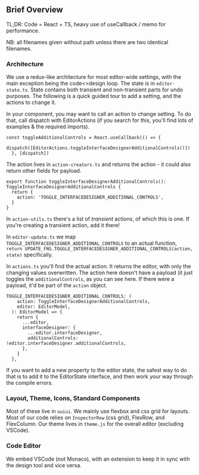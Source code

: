 ## Brief Overview

TL;DR: Code = React + TS, heavy use of useCallback / memo for performance.

NB: all filenames given without path unless there are two identical filenames.

### Architecture

We use a redux-like architecture for most editor-wide settings, with the main exception being the code<>design loop. The state is in `editor-state.ts`. State contains both transient and non-transient parts for undo purposes. The following is a quick guided tour to add a setting, and the actions to change it.

In your component, you may want to call an action to change setting. To do that, call dispatch with EditorActions (if you search for this, you'll find lots of examples & the required imports).

```
const toggleAdditionalControls = React.useCallback(() => {
    dispatch([EditorActions.toggleInterfaceDesignerAdditionalControls()])
  }, [dispatch])
```

The action lives in `action-creators.ts` and returns the action - it could also return other fields for payload.

```
export function toggleInterfaceDesignerAdditionalControls(): ToggleInterfaceDesignerAdditionalControls {
  return {
    action: 'TOGGLE_INTERFACEDESIGNER_ADDITIONAL_CONTROLS',
  }
}
```

In `action-utils.ts` there's a list of _transient_ actions, of which this is one. If you're creating a transient action, add it there!

In `editor-update.ts` we map `TOGGLE_INTERFACEDESIGNER_ADDITIONAL_CONTROLS` to an actual function, `return UPDATE_FNS.TOGGLE_INTERFACEDESIGNER_ADDITIONAL_CONTROLS(action, state)` specifically.

In `actions.ts` you'll find the actual action. It returns the editor, with only the changing values overwritten. The action here doesn't have a payload (it just toggles the `additionalControls`, as you can see here. If there were a payload, it'd be part of the `action` object.

```
TOGGLE_INTERFACEDESIGNER_ADDITIONAL_CONTROLS: (
    action: ToggleInterfaceDesignerAdditionalControls,
    editor: EditorModel,
  ): EditorModel => {
    return {
      ...editor,
      interfaceDesigner: {
        ...editor.interfaceDesigner,
        additionalControls: !editor.interfaceDesigner.additionalControls,
      },
    }
  },
```

If you want to add a new property to the editor state, the safest way to do that is to add it to the EditorState interface, and then work your way through the compile errors.

### Layout, Theme, Icons, Standard Components

Most of these live in `uuiui`. We mainly use flexbox and css grid for layouts. Most of our code relies on `InspectorRow` (css grid), FlexRow, and FlexColumn.
Our theme lives in `theme.js` for the overall editor (excluding VSCode).

### Code Editor

We embed VSCode (not Monaco), with an extension to keep it in sync with the design tool and vice versa.
